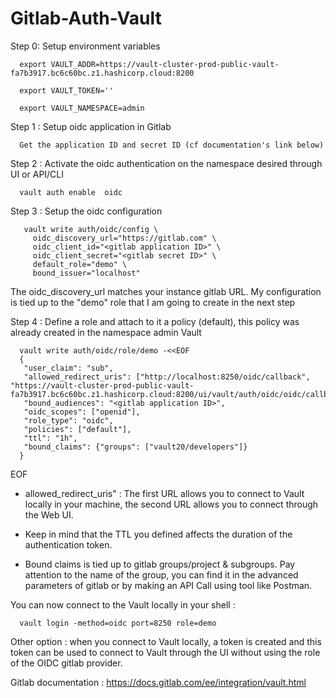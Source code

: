 # Gitlab-Auth-Vault

Step 0: Setup environment variables

      export VAULT_ADDR=https://vault-cluster-prod-public-vault-fa7b3917.bc6c60bc.z1.hashicorp.cloud:8200

      export VAULT_TOKEN=''

      export VAULT_NAMESPACE=admin

Step 1 : Setup oidc application in Gitlab 

      Get the application ID and secret ID (cf documentation's link below)


Step 2 : Activate the oidc authentication on the namespace desired through UI or API/CLI

      vault auth enable  oidc

Step 3 : Setup the oidc configuration

       vault write auth/oidc/config \
         oidc_discovery_url="https://gitlab.com" \
         oidc_client_id="<gitlab application ID>" \
         oidc_client_secret="<gitlab secret ID>" \
         default_role="demo" \
         bound_issuer="localhost"
  
 
The oidc_discovery_url matches your instance gitlab URL.
My configuration is tied up to the "demo" role that I am going to create in the next step

Step 4 : Define a role and attach to it a policy (default), this policy was already created in the namespace admin Vault

      vault write auth/oidc/role/demo -<<EOF
      {
       "user_claim": "sub", 
       "allowed_redirect_uris": ["http://localhost:8250/oidc/callback", "https://vault-cluster-prod-public-vault-               fa7b3917.bc6c60bc.z1.hashicorp.cloud:8200/ui/vault/auth/oidc/oidc/callback"], 
       "bound_audiences": "<gitlab application ID>",
       "oidc_scopes": ["openid"],
       "role_type": "oidc", 
       "policies": ["default"],
       "ttl": "1h",
       "bound_claims": {"groups": ["vault20/developers"]}
      }       
   EOF

- allowed_redirect_uris" : The first URL allows you to connect to Vault locally in your machine, the second URL allows you to connect through the Web UI.
- Keep in mind that the TTL you defined affects the duration of the authentication token.

- Bound claims is tied up to gitlab groups/project & subgroups. Pay attention to the name of the group, you can find it in the advanced parameters of gitlab or by making an API Call using tool like Postman.


You can now connect to the Vault locally in your shell : 
      
      vault login -method=oidc port=8250 role=demo
   
Other option : when you connect to Vault locally, a token is created and this token can be used to connect to Vault through the UI without using the role of the OIDC gitlab provider.

Gitlab documentation :
   https://docs.gitlab.com/ee/integration/vault.html
